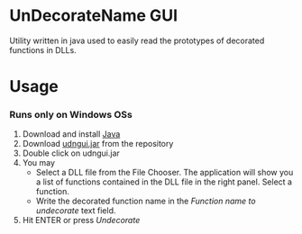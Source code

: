 # UnDecorateName GUI
Utility written in java used to easily read the prototypes of decorated functions in DLLs.

# Usage
### Runs only on Windows OSs
1) Download and install [Java](https://www.java.com/it/download/)  
2) Download [udngui.jar](https://github.com/EnlitHamster/udngui/raw/master/udngui.jar) from the repository  
3) Double click on udngui.jar  
4) You may  
   - Select a DLL file from the File Chooser. The application will show you a list of functions contained in the DLL file in the right panel. Select a function.  
   - Write the decorated function name in the *Function name to undecorate* text field.
5) Hit ENTER or press *Undecorate*  
